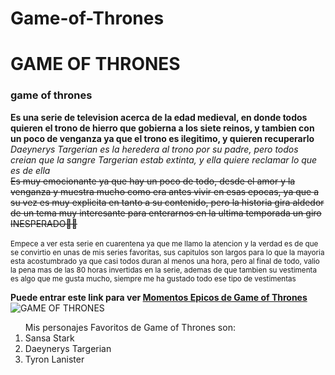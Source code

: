 # Game-of-Thrones
# GAME OF THRONES
### game of thrones

**Es una serie de television acerca de la edad medieval, en donde todos quieren el trono de hierro que gobierna a los siete reinos, y tambien con un poco de venganza ya que el trono es ilegitimo, y quieren recuperarlo**
<br>
*Daeynerys Targerian es la heredera al trono por su padre, pero todos creian que la sangre Targerian estab extinta, y ella quiere reclamar lo que es de ella*
<br>
~~Es muy emocionante ya que hay un poco de todo, desde el amor y la venganza y muestra mucho como era antes vivir en esas epocas, ya que a su vez es muy explicita en tanto a su contenido, pero la historia gira aldedor de un tema muy interesante para enterarnos en la ultima temporada un giro INESPERADO🤯🤯~~
<br> <br>
<sub>
  Empece a ver esta serie en cuarentena ya que me llamo la atencion y la verdad es de que se convirtio en unas de mis series favoritas, sus capitulos son largos para lo que la mayoria esta acostumbrado ya que casi todos duran al menos una hora, pero al final de todo, valio la pena mas de las 80 horas invertidas en la serie, ademas de que tambien su vestimenta es algo que me gusta mucho, siempre me ha gustado todo ese tipo de vestimentas
</sub>

**Puede entrar este link para ver  [Momentos Epicos de Game of Thrones](https://www.youtube.com/watch?v=KKOZqn8q49A)**
![GAME OF THRONES](https://img1.hotstarext.com/image/upload/f_auto/sources/r1/cms/prod/4909/474909-h.svg)

<ol>
  Mis personajes Favoritos de Game of Thrones son: 
  <li> Sansa Stark </li>
  <li> Daeynerys Targerian </li>
  <li> Tyron Lanister </li> 
 </ol>
